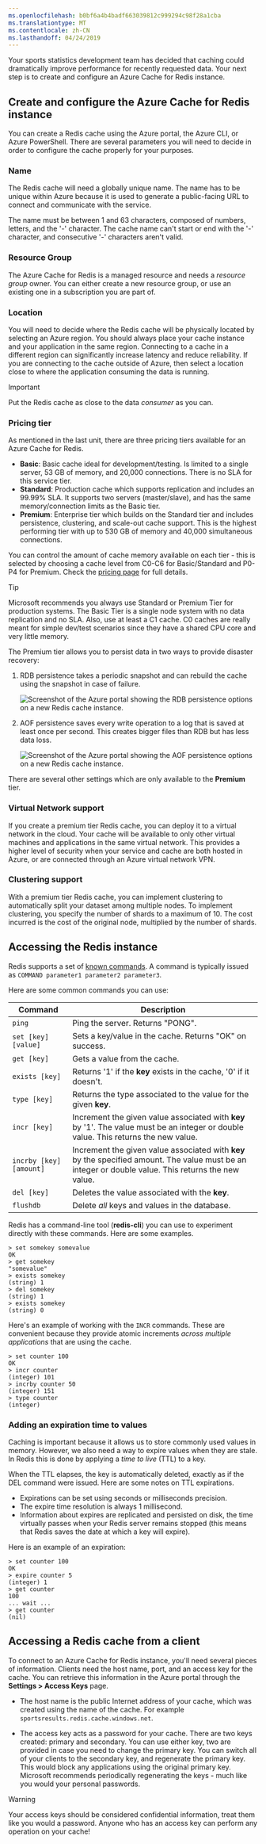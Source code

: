 ```yaml
---
ms.openlocfilehash: b0bf6a4b4badf663039812c999294c98f28a1cba
ms.translationtype: MT
ms.contentlocale: zh-CN
ms.lasthandoff: 04/24/2019
---
```

Your sports statistics development team has decided that caching could dramatically improve performance for recently requested data. Your next step is to create and configure an Azure Cache for Redis instance.

## <a name="create-and-configure-the-azure-cache-for-redis-instance"></a>Create and configure the Azure Cache for Redis instance

You can create a Redis cache using the Azure portal, the Azure CLI, or Azure PowerShell. There are several parameters you will need to decide in order to configure the cache properly for your purposes.

### <a name="name"></a>Name

The Redis cache will need a globally unique name. The name has to be unique within Azure because it is used to generate a public-facing URL to connect and communicate with the service.

The name must be between 1 and 63 characters, composed of numbers, letters, and the '-' character. The cache name can't start or end with the '-' character, and consecutive '-' characters aren't valid.

### <a name="resource-group"></a>Resource Group

The Azure Cache for Redis is a managed resource and needs a _resource group_ owner. You can either create a new resource group, or use an existing one in a subscription you are part of.

### <a name="location"></a>Location

You will need to decide where the Redis cache will be physically located by selecting an Azure region. You should always place your cache instance and your application in the same region. Connecting to a cache in a different region can significantly increase latency and reduce reliability. If you are connecting to the cache outside of Azure, then select a location close to where the application consuming the data is running.

> [!IMPORTANT]
> Put the Redis cache as close to the data _consumer_ as you can.

### <a name="pricing-tier"></a>Pricing tier

As mentioned in the last unit, there are three pricing tiers available for an Azure Cache for Redis.

- **Basic**: Basic cache ideal for development/testing. Is limited to a single server, 53 GB of memory, and 20,000 connections. There is no SLA for this service tier.
- **Standard**: Production cache which supports replication and includes an 99.99% SLA. It supports two servers (master/slave), and has the same memory/connection limits as the Basic tier.
- **Premium**: Enterprise tier which builds on the Standard tier and includes persistence, clustering, and scale-out cache support. This is the highest performing tier with up to 530 GB of memory and 40,000 simultaneous connections.

You can control the amount of cache memory available on each tier - this is selected by choosing a cache level from C0-C6 for Basic/Standard and P0-P4 for Premium. Check the [pricing page](https://azure.microsoft.com/pricing/details/cache/) for full details.

> [!TIP]
> Microsoft recommends you always use Standard or Premium Tier for production systems. The Basic Tier is a single node system with no data replication and no SLA. Also, use at least a C1 cache. C0 caches are really meant for simple dev/test scenarios since they have a shared CPU core and very little memory.

The Premium tier allows you to persist data in two ways to provide disaster recovery:

1. RDB persistence takes a periodic snapshot and can rebuild the cache using the snapshot in case of failure.

    ![Screenshot of the Azure portal showing the RDB persistence options on a new Redis cache instance.](../media/3-redis-persistence-1.png)

2. AOF persistence saves every write operation to a log that is saved at least once per second. This creates bigger files than RDB but has less data loss.

    ![Screenshot of the Azure portal showing the AOF persistence options on a new Redis cache instance.](../media/3-redis-persistence-2.png)

There are several other settings which are only available to the **Premium** tier.

### <a name="virtual-network-support"></a>Virtual Network support

If you create a premium tier Redis cache, you can deploy it to a virtual network in the cloud. Your cache will be available to only other virtual machines and applications in the same virtual network. This provides a higher level of security when your service and cache are both hosted in Azure, or are connected through an Azure virtual network VPN.

### <a name="clustering-support"></a>Clustering support

With a premium tier Redis cache, you can implement clustering to automatically split your dataset among multiple nodes. To implement clustering, you specify the number of shards to a maximum of 10. The cost incurred is the cost of the original node, multiplied by the number of shards.

## <a name="accessing-the-redis-instance"></a>Accessing the Redis instance

Redis supports a set of [known commands](https://redis.io/commands). A command is typically issued as `COMMAND parameter1 parameter2 parameter3`.

Here are some common commands you can use:

| Command | Description |
|---------|-------------|
| `ping` | Ping the server. Returns "PONG". |
| `set [key] [value]` | Sets a key/value in the cache. Returns "OK" on success. |
| `get [key]` | Gets a value from the cache. |
| `exists [key]` | Returns '1' if the **key** exists in the cache, '0' if it doesn't. |
| `type [key]` | Returns the type associated to the value for the given **key**. |
| `incr [key]` | Increment the given value associated with **key** by '1'. The value must be an integer or double value. This returns the new value. |
| `incrby [key] [amount]` | Increment the given value associated with **key** by the specified amount. The value must be an integer or double value. This returns the new value. |
| `del [key]` | Deletes the value associated with the **key**. |
| `flushdb` | Delete _all_ keys and values in the database. |

Redis has a command-line tool (**redis-cli**) you can use to experiment directly with these commands. Here are some examples.

```output
> set somekey somevalue
OK
> get somekey
"somevalue"
> exists somekey
(string) 1
> del somekey
(string) 1
> exists somekey
(string) 0
```

Here's an example of working with the `INCR` commands. These are convenient because they provide atomic increments _across multiple applications_ that are using the cache.

```output
> set counter 100
OK
> incr counter
(integer) 101
> incrby counter 50
(integer) 151
> type counter
(integer)
```

### <a name="adding-an-expiration-time-to-values"></a>Adding an expiration time to values

Caching is important because it allows us to store commonly used values in memory. However, we also need a way to expire values when they are stale. In Redis this is done by applying a _time to live_ (TTL) to a key.

When the TTL elapses, the key is automatically deleted, exactly as if the DEL command were issued. Here are some notes on TTL expirations.

- Expirations can be set using seconds or milliseconds precision.
- The expire time resolution is always 1 millisecond.
- Information about expires are replicated and persisted on disk, the time virtually passes when your Redis server remains stopped (this means that Redis saves the date at which a key will expire).

Here is an example of an expiration:

```output
> set counter 100
OK
> expire counter 5
(integer) 1
> get counter
100
... wait ...
> get counter
(nil)
```

## <a name="accessing-a-redis-cache-from-a-client"></a>Accessing a Redis cache from a client

To connect to an Azure Cache for Redis instance, you'll need several pieces of information. Clients need the host name, port, and an access key for the cache. You can retrieve this information in the Azure portal through the **Settings > Access Keys** page. 

- The host name is the public Internet address of your cache, which was created using the name of the cache. For example `sportsresults.redis.cache.windows.net`.

- The access key acts as a password for your cache. There are two keys created: primary and secondary. You can use either key, two are provided in case you need to change the primary key. You can switch all of your clients to the secondary key, and regenerate the primary key. This would block any applications using the original primary key. Microsoft recommends periodically regenerating the keys - much like you would your personal passwords.

> [!WARNING]
> Your access keys should be considered confidential information, treat them like you would a password. Anyone who has an access key can perform any operation on your cache!
